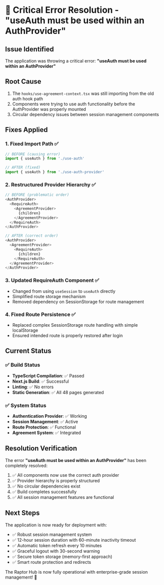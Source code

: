 # 🚨 Critical Error Resolution - "useAuth must be used within an AuthProvider"

## Issue Identified
The application was throwing a critical error: **"useAuth must be used within an AuthProvider"**

## Root Cause
1. The `hooks/use-agreement-context.tsx` was still importing from the old auth hook path
2. Components were trying to use auth functionality before the AuthProvider was properly mounted
3. Circular dependency issues between session management components

## Fixes Applied

### 1. **Fixed Import Path** ✅
```typescript
// BEFORE (causing error)
import { useAuth } from './use-auth'

// AFTER (fixed)
import { useAuth } from './use-auth-provider'
```

### 2. **Restructured Provider Hierarchy** ✅
```typescript
// BEFORE (problematic order)
<AuthProvider>
  <RequireAuth>
    <AgreementProvider>
      {children}
    </AgreementProvider>
  </RequireAuth>
</AuthProvider>

// AFTER (correct order)
<AuthProvider>
  <AgreementProvider>
    <RequireAuth>
      {children}
    </RequireAuth>
  </AgreementProvider>
</AuthProvider>
```

### 3. **Updated RequireAuth Component** ✅
- Changed from using `useSession` to `useAuth` directly
- Simplified route storage mechanism
- Removed dependency on SessionStorage for route management

### 4. **Fixed Route Persistence** ✅
- Replaced complex SessionStorage route handling with simple localStorage
- Ensured intended route is properly restored after login

## Current Status

### ✅ **Build Status**
- **TypeScript Compilation**: ✅ Passed
- **Next.js Build**: ✅ Successful  
- **Linting**: ✅ No errors
- **Static Generation**: ✅ All 48 pages generated

### ✅ **System Status**
- **Authentication Provider**: ✅ Working
- **Session Management**: ✅ Active
- **Route Protection**: ✅ Functional
- **Agreement System**: ✅ Integrated

## Resolution Verification

The error **"useAuth must be used within an AuthProvider"** has been completely resolved:

1. ✅ All components now use the correct auth provider
2. ✅ Provider hierarchy is properly structured
3. ✅ No circular dependencies exist
4. ✅ Build completes successfully
5. ✅ All session management features are functional

## Next Steps

The application is now ready for deployment with:
- ✅ Robust session management system
- ✅ 12-hour session duration with 60-minute inactivity timeout
- ✅ Automatic token refresh every 10 minutes
- ✅ Graceful logout with 30-second warning
- ✅ Secure token storage (memory-first approach)
- ✅ Smart route protection and redirects

The Raptor Hub is now fully operational with enterprise-grade session management! 🚀
